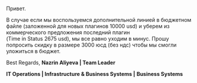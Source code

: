 Привет.

В случае если мы воспользуемся дополнительной линией в бюджетном файле (заложенной для новых плагинов 10000 usd) и уберем из коммерческого предложения последний плагин (Time in Status 2675 usd), мы все равно уходим в минус. Прошу попросить скидку в размере 3000 юсд (без ндс) чтобы мы смогли уложиться в бюджет.

Best Regards,
**Nazrin Aliyeva | Team Leader**

**IT Operations | Infrastructure & Business Systems |** **Business Systems**

